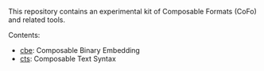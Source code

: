 This repository contains an experimental kit
of Composable Formats (CoFo) and related tools.

Contents:

*	[cbe](cbe): Composable Binary Embedding
*	[cts](cts): Composable Text Syntax

